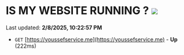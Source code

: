 # IS MY WEBSITE RUNNING ? [![](https://img.shields.io/static/v1?label=Sponsor&message=%E2%9D%A4&logo=GitHub&color=%23fe8e86)](https://github.com/sponsors/Youssef-Lehmam)

Last updated: **2/8/2025, 10:22:57 PM**

- `GET` [https://youssefservice.me](https://youssefservice.me) - **Up** (222ms)
